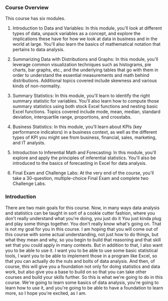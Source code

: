 ### Course Overview

This course has six modules.

1. Introduction to Data and Variables: In this module, you'll look at different types of data, unpack variables as a concept, 
and explore the implications these have for how we look at data in business and in the world at large. You'll also learn 
the basics of mathematical notation that pertains to data analysis.

2. Summarizing Data with Distributions and Graphs: In this module, you'll leverage common visualization techniques such as 
histograms, pie charts, bar graphs, etc., and the underlying tables that go with them in order to understand the essential 
measurements and math behind distributions. Additional topics covered include skewness and various kinds of non-normality.

3. Summary Statistics: In this module, you'll learn to identify the right summary statistic for variables. You'll also learn 
how to compute those summary statistics using both stock Excel functions and nesting basic Excel functions. Topics covered 
include mode, mean, median, standard deviation, interquartile range, proportions, and crosstabs.

4. Business Statistics: In this module, you'll learn about KPIs (key performance indicators) in a business context, as well as 
the different types of KPI you might see from business, financial, sales, marketing, and IT analysts.

5. Introduction to Inferential Math and Forecasting: In this module, you'll explore and apply the principles of inferential 
statistics. You'll also be introduced to the basics of forecasting in Excel for data analysis.

6. Final Exam and Challenge Labs: At the very end of the course, you'll take a 30-question, multiple-choice Final Exam and 
complete two Challenge Labs.


### Introduction
There are two main goals for this course. Now, in many ways data analysis and statistics can be taught in sort of a cookie cutter fashion, where you don't really understand what you're doing, you just do it You just kinda plug and play some things together. You don't really know what's going on. That is not my goal for you in this course. I am hoping that you will come out of this course with some actual understanding, not just how to do things, but what they mean and why, so you begin to build that reasoning and that skill set that you could apply in many contexts. But in addition to that, I also want you to be able to use it. I want you to be able to use some basic statistical tools, I want you to be able to implement those in a program like Excel, so that you can actually do the nuts and bolts of data analysis. And then, of course, this will give you a foundation not only for doing statistics and data work, but also give you a base to build on so that you can take other courses and build your skills further. So this is what we're going to do in this course. We're going to learn some basics of data analysis, you're going to learn how to use it, and you're going to be able to have a foundation to learn more, so I hope you're excited, as I am.
